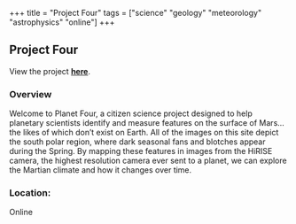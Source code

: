 +++
title = "Project Four"
tags = ["science" "geology" "meteorology" "astrophysics" "online"]
+++

## Project Four

View the project [**here**](https://www.zooniverse.org/projects/mschwamb/planet-four).

### Overview

Welcome to Planet Four, a citizen science project designed to help planetary scientists identify and measure features on the surface of Mars... the likes of which don’t exist on Earth. All of the images on this site depict the south polar region, where dark seasonal fans and blotches appear during the Spring. By mapping these features in images from the HiRISE camera, the highest resolution camera ever sent to a planet, we can explore the Martian climate and how it changes over time.

### Location:
Online
